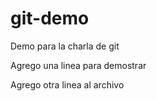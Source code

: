 # git-demo
Demo para la charla de git

Agrego una linea para demostrar

Agrego otra linea al archivo